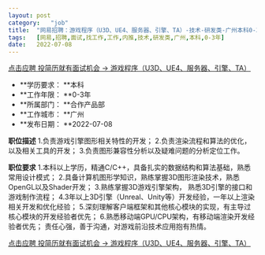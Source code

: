 ```yaml
---
layout:	post
category:	"job"
title:	"网易招聘：游戏程序（U3D、UE4、服务器、引擎、TA）-技术-研发类-广州本科0-3年"
tags:	[网易,招聘,面试,找工作,工作,内推,技术,研发类,广州,本科,0-3年]
date:	2022-07-08
---
```


[点击应聘 投简历就有面试机会 -> 游戏程序（U3D、UE4、服务器、引擎、TA）](http://mobile.bole.netease.com/bole/boleDetail?id=36574&employeeId=346f03c3cda5f04c&key=all)



- **学历要求： **本科
- **工作年限： **0-3年
- **所属部门： **合作产品部
- **工作城市： **广州
- **发布日期： **2022-07-08



**职位描述**
1.负责游戏引擎图形相关特性的开发；
2.负责渲染流程和算法的优化，以及相关工具的开发；
3.负责图形兼容性分析以及疑难问题的分析定位工作。



**职位要求**
1.本科以上学历，精通C/C++，具备扎实的数据结构和算法基础，熟悉常用设计模式；
2.具备计算机图形学知识，熟练掌握3D图形渲染技术，熟悉OpenGL以及Shader开发；
3.熟练掌握3D游戏引擎架构， 熟悉3D引擎的接口和游戏制作流程；
4.3年以上3D引擎（Unreal、Unity等）开发经验，一年以上渲染相关开发和优化经验；
5.深刻理解客户端框架和其他核心模块的实现，有主导过核心模块的开发经验者优先；
6.熟悉移动端GPU/CPU架构，有移动端渲染开发经验者优先；
责任心强，善于沟通，对游戏前沿技术应用抱有热情。



[点击应聘 投简历就有面试机会 -> 游戏程序（U3D、UE4、服务器、引擎、TA）](http://mobile.bole.netease.com/bole/boleDetail?id=36574&employeeId=346f03c3cda5f04c&key=all)